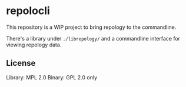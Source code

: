# repolocli

This repository is a WIP project to bring repology to the commandline.

There's a library under `./librepology/` and a commandline interface for
viewing repology data.

## License

Library: MPL 2.0
Binary: GPL 2.0 only
